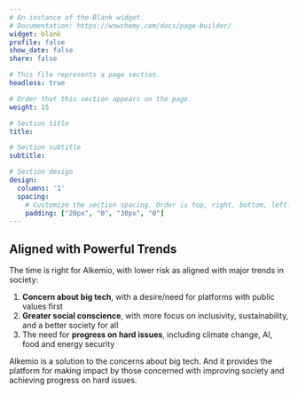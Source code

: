 ```yaml
---
# An instance of the Blank widget.
# Documentation: https://wowchemy.com/docs/page-builder/
widget: blank
profile: false
show_date: false
share: false

# This file represents a page section.
headless: true

# Order that this section appears on the page.
weight: 15

# Section title
title: 

# Section subtitle
subtitle: 

# Section design
design:
  columns: '1'
  spacing:
    # Customize the section spacing. Order is top, right, bottom, left.
    padding: ["20px", "0", "30px", "0"]
---
```

## **Aligned with Powerful Trends**
The time is right for Alkemio, with lower risk as aligned with major trends in society:
1.	**Concern about big tech**, with a desire/need for platforms with public values first
2.	**Greater social conscience**, with more focus on inclusivity, sustainability, and a better society for all
3.	The need for **progress on hard issues**, including climate change, AI, food and energy security

Alkemio is a solution to the concerns about big tech. And it provides the platform for making impact by those concerned with improving society and achieving progress on hard issues.  